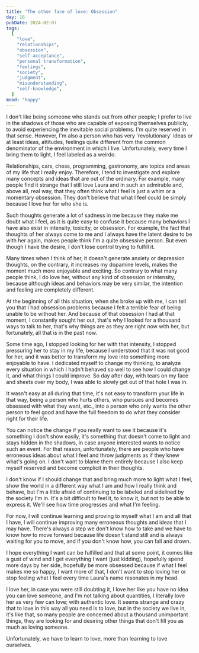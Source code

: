 ```yaml
---
title: "The other face of love: Obsession"
day: 16
pubDate: 2024-02-07
tags:
  [
    "love",
    "relationships",
    "obsession",
    "self-acceptance",
    "personal transformation",
    "feelings",
    "society",
    "judgment",
    "misunderstanding",
    "self-knowledge",
  ]
mood: "happy"
---
```


I don't like being someone who stands out from other people; I prefer to live in the shadows of those who are capable of exposing themselves publicly, to avoid experiencing the inevitable social problems. I'm quite reserved in that sense. However, I'm also a person who has very 'revolutionary' ideas or at least ideas, attitudes, feelings quite different from the common denominator of the environment in which I live. Unfortunately, every time I bring them to light, I feel labeled as a weirdo.

Relationships, cars, chess, programming, gastronomy, are topics and areas of my life that I really enjoy. Therefore, I tend to investigate and explore many concepts and ideas that are out of the ordinary. For example, many people find it strange that I still love Laura and in such an admirable and, above all, real way, that they often think what I feel is just a whim or a momentary obsession. They don't believe that what I feel could be simply because I love her for who she is.

Such thoughts generate a lot of sadness in me because they make me doubt what I feel, as it is quite easy to confuse it because many behaviors I have also exist in intensity, toxicity, or obsession. For example, the fact that thoughts of her always come to me and I always have the latent desire to be with her again, makes people think I'm a quite obsessive person. But even though I have the desire, I don't lose control trying to fulfill it.

Many times when I think of her, it doesn't generate anxiety or depression thoughts, on the contrary, it increases my dopamine levels, makes the moment much more enjoyable and exciting. So contrary to what many people think, I do love her, without any kind of obsession or intensity, because although ideas and behaviors may be very similar, the intention and feeling are completely different.

At the beginning of all this situation, when she broke up with me, I can tell you that I had obsession problems because I felt a terrible fear of being unable to be without her. And because of that obsession I had at that moment, I constantly sought her out, that's why I looked for a thousand ways to talk to her, that's why things are as they are right now with her, but fortunately, all that is in the past now.

Some time ago, I stopped looking for her with that intensity, I stopped pressuring her to stay in my life, because I understood that it was not good for her, and it was better to transform my love into something more enjoyable to have. I dedicated myself to change my thinking, to analyze every situation in which I hadn't behaved so well to see how I could change it, and what things I could improve. So day after day, with tears on my face and sheets over my body, I was able to slowly get out of that hole I was in.

It wasn't easy at all during that time, it's not easy to transform your life in that way, being a person who hurts others, who pursues and becomes obsessed with what they want, etc., into a person who only wants the other person to feel good and have the full freedom to do what they consider right for their life.

You can notice the change if you really want to see it because it's something I don't show easily, it's something that doesn't come to light and stays hidden in the shadows, in case anyone interested wants to notice such an event. For that reason, unfortunately, there are people who have erroneous ideas about what I feel and throw judgments as if they knew what's going on. I don't want to blame them entirely because I also keep myself reserved and become complicit in their thoughts.

I don't know if I should change that and bring much more to light what I feel, show the world in a different way what I am and how I really think and behave, but I'm a little afraid of continuing to be labeled and sidelined by the society I'm in. It's a bit difficult to feel it, to know it, but not to be able to express it. We'll see how time progresses and what I'm feeling.

For now, I will continue learning and proving to myself what I am and all that I have, I will continue improving many erroneous thoughts and ideas that I may have. There's always a step we don't know how to take and we have to know how to move forward because life doesn't stand still and is always waiting for you to move, and if you don't know how, you can fall and drown.

I hope everything I want can be fulfilled and that at some point, it comes like a gust of wind and I get everything I want (just kidding), hopefully spend more days by her side, hopefully be more obsessed because if what I feel makes me so happy, I want more of that, I don't want to stop loving her or stop feeling what I feel every time Laura's name resonates in my head.

I love her, in case you were still doubting it, I love her like you have no idea you can love someone, and I'm not talking about quantities, I literally love her as very few can love; with authentic love. It seems strange and crazy that to love in this way all you need is to love, but in the society we live in, it's like that, so many people are concerned about a thousand unimportant things, they are looking for and desiring other things that don't fill you as much as loving someone.

Unfortunately, we have to learn to love, more than learning to love ourselves.
